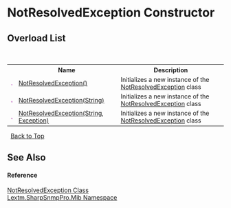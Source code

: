 # NotResolvedException Constructor 
 


## Overload List
&nbsp;<table><tr><th></th><th>Name</th><th>Description</th></tr><tr><td>![Public method](media/pubmethod.gif "Public method")</td><td><a href="M_Lextm_SharpSnmpPro_Mib_NotResolvedException__ctor">NotResolvedException()</a></td><td>
Initializes a new instance of the <a href="T_Lextm_SharpSnmpPro_Mib_NotResolvedException">NotResolvedException</a> class</td></tr><tr><td>![Public method](media/pubmethod.gif "Public method")</td><td><a href="M_Lextm_SharpSnmpPro_Mib_NotResolvedException__ctor_1">NotResolvedException(String)</a></td><td>
Initializes a new instance of the <a href="T_Lextm_SharpSnmpPro_Mib_NotResolvedException">NotResolvedException</a> class</td></tr><tr><td>![Public method](media/pubmethod.gif "Public method")</td><td><a href="M_Lextm_SharpSnmpPro_Mib_NotResolvedException__ctor_2">NotResolvedException(String, Exception)</a></td><td>
Initializes a new instance of the <a href="T_Lextm_SharpSnmpPro_Mib_NotResolvedException">NotResolvedException</a> class</td></tr></table>&nbsp;
<a href="#notresolvedexception-constructor">Back to Top</a>

## See Also


#### Reference
<a href="T_Lextm_SharpSnmpPro_Mib_NotResolvedException">NotResolvedException Class</a><br /><a href="N_Lextm_SharpSnmpPro_Mib">Lextm.SharpSnmpPro.Mib Namespace</a><br />